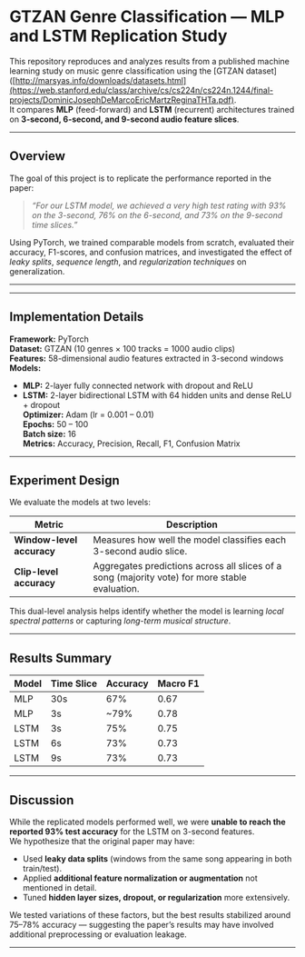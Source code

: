 # GTZAN Genre Classification — MLP and LSTM Replication Study

This repository reproduces and analyzes results from a published machine learning study on music genre classification using the [GTZAN dataset]([http://marsyas.info/downloads/datasets.html](https://web.stanford.edu/class/archive/cs/cs224n/cs224n.1244/final-projects/DominicJosephDeMarcoEricMartzReginaTHTa.pdf).  
It compares **MLP** (feed-forward) and **LSTM** (recurrent) architectures trained on **3-second, 6-second, and 9-second audio feature slices**.

---

## Overview

The goal of this project is to replicate the performance reported in the paper:

> *“For our LSTM model, we achieved a very high test rating with 93% on the 3-second, 76% on the 6-second, and 73% on the 9-second time slices.”*

Using PyTorch, we trained comparable models from scratch, evaluated their accuracy, F1-scores, and confusion matrices, and investigated the effect of *leaky splits*, *sequence length*, and *regularization techniques* on generalization.

---


---

## Implementation Details

**Framework:** PyTorch  
**Dataset:** GTZAN (10 genres × 100 tracks = 1000 audio clips)  
**Features:** 58-dimensional audio features extracted in 3-second windows  
**Models:**  
- **MLP:** 2-layer fully connected network with dropout and ReLU  
- **LSTM:** 2-layer bidirectional LSTM with 64 hidden units and dense ReLU + dropout  
**Optimizer:** Adam (lr = 0.001 – 0.01)  
**Epochs:** 50 – 100  
**Batch size:** 16  
**Metrics:** Accuracy, Precision, Recall, F1, Confusion Matrix  

---

## Experiment Design

We evaluate the models at two levels:

| Metric | Description |
|---------|--------------|
| **Window-level accuracy** | Measures how well the model classifies each 3-second audio slice. |
| **Clip-level accuracy** | Aggregates predictions across all slices of a song (majority vote) for more stable evaluation. |

This dual-level analysis helps identify whether the model is learning *local spectral patterns* or capturing *long-term musical structure*.

---

## Results Summary

| Model | Time Slice | Accuracy | Macro F1 |
|--------|-------------|-----------|----------|
| MLP | 30s | 67% | 0.67 |
| MLP | 3s | ~79% | 0.78 |
| LSTM | 3s | 75% | 0.75 |
| LSTM | 6s | 73% | 0.73 |
| LSTM | 9s | 73% | 0.73 |

---

## Discussion

While the replicated models performed well, we were **unable to reach the reported 93% test accuracy** for the LSTM on 3-second features.  
We hypothesize that the original paper may have:
- Used **leaky data splits** (windows from the same song appearing in both train/test).  
- Applied **additional feature normalization or augmentation** not mentioned in detail.  
- Tuned **hidden layer sizes, dropout, or regularization** more extensively.  

We tested variations of these factors, but the best results stabilized around 75–78% accuracy — suggesting the paper’s results may have involved additional preprocessing or evaluation leakage.

---


